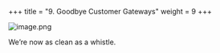 +++
title = "9. Goodbye Customer Gateways"
weight = 9
+++


![image.png](/images/008-viii-clean-it-up/41-481467-image.png)


We’re now as clean as a whistle. 


